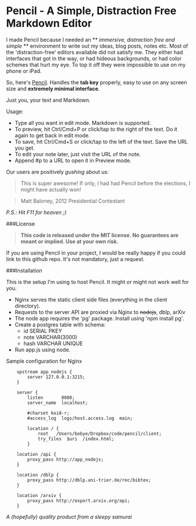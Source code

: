 Pencil - A Simple, Distraction Free Markdown Editor
========================================

I made Pencil because I needed an ** *immersive, distraction free and simple* ** environment to write out my ideas, blog posts, notes etc. Most of the 'distraction-free' editors available did not satisfy me. They either had interfaces that got in the way, or had hideous backgrounds, or had color schemes that hurt my eye. To top it off they were impossible to use on my phone or iPad. 

So, here's [Pencil](http://pencil.asleepysamurai.com). Handles the **tab key** properly, easy to use on any screen size and **extremely minimal interface**.

Just you, your text and Markdown.

Usage:

* Type all you want in edit mode. Markdown is supported.
* To preview, hit Ctrl/Cmd+P or click/tap to the right of the text. Do it again to get back in edit mode.
* To save, hit Ctrl/Cmd+S or click/tap to the left of the text. Save the URL you get.
* To edit your note later, just visit the URL of the note.
* Append #p to a URL to open it in Preview mode.

Our users are positively *gushing* about us:

>This is super awesome! If only, I had had Pencil before the elections, 
>I might have actually won!

>Matt Baloney, 2012 Presidential Contestant

*P.S.: Hit F11 for heaven ;)*

###License
>**This code is released under the MIT license. No guarantees are meant or implied. Use at your own risk.**

If you are using Pencil in your project, I would be really happy if you could link to this github repo. It's not mandatory, just a request.

###Installation

This is the setup I'm using to host Pencil. It might or might not work well for you.

* Nginx serves the static client side files (everything in the client directory).
* Requests to the server API are proxied via Nginx to ~~nodejs~~, dblp, arXiv
* The node app requires the 'pg' package. Install using 'npm install pg'.
* Create a postgres table with schema:
	* id SERIAL PKEY
	* note VARCHAR(3000)
	* hash VARCHAR UNIQUE
* Run app.js using node.


Sample configuration for Nginx

```
    upstream app_nodejs {
        server 127.0.0.1:3215;
    }

    server {
        listen       8080;
        server_name  localhost;

        #charset koi8-r;
        #access_log  logs/host.access.log  main;

        location / {
            root   /Users/bobye/Dropbox/code/pencil/client;
            try_files  $uri  /index.html;
        }

	location /api {
	    proxy_pass http://app_nodejs;
	}

	location /dblp {
	    proxy_pass http://dblp.uni-trier.de/rec/bibtex;
	}

	location /arxiv {
	    proxy_pass http://export.arxiv.org/api;
	}
```


*A (hopefully) quality product from a sleepy samurai*
